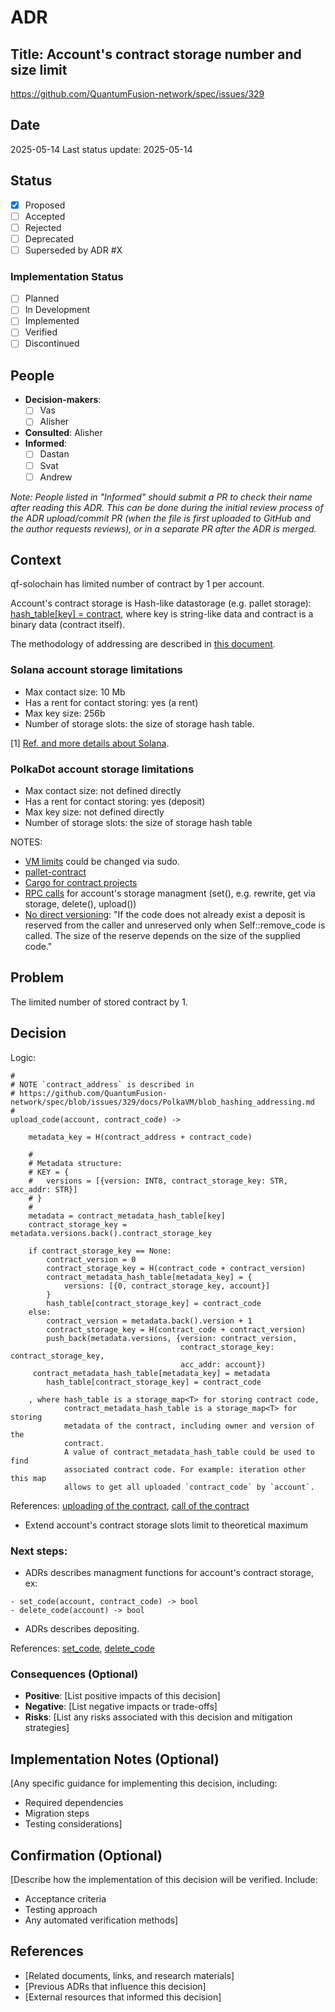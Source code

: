 # ADR

## Title: Account's contract storage number and size limit

https://github.com/QuantumFusion-network/spec/issues/329

## Date
2025-05-14
Last status update: 2025-05-14

## Status
- [X] Proposed
- [ ] Accepted
- [ ] Rejected
- [ ] Deprecated
- [ ] Superseded by ADR #X

### Implementation Status
- [ ] Planned
- [ ] In Development
- [ ] Implemented
- [ ] Verified
- [ ] Discontinued

## People
- **Decision-makers**: 
  - [ ] Vas
  - [ ] Alisher
- **Consulted**: Alisher
- **Informed**: 
  - [ ] Dastan
  - [ ] Svat
  - [ ] Andrew
  
*Note: People listed in "Informed" should submit a PR to check their name after reading this ADR. This can be done during the initial review process of the ADR upload/commit PR (when the file is first uploaded to GitHub and the author requests reviews), or in a separate PR after the ADR is merged.*

## Context
qf-solochain has limited number of contract by 1 per account.

Account's contract storage is Hash-like datastorage (e.g. pallet storage): [hash_table[key] = contract](https://docs.rs/pallet-contracts/latest/src/pallet_contracts/lib.rs.html#1326), where key is string-like data and contract is a binary data (contract itself).

The methodology of addressing are described  in [this document](https://github.com/QuantumFusion-network/spec/blob/main/docs/PolkaVM/blob_hashing_addressing.md#how-hash-and-address-are-set-for-an-uploaded-pvm-blob).

### Solana account storage limitations
- Max contact size: 10 Mb
- Has a rent for contact storing: yes (a rent)
- Max key size: 256b
- Number of storage slots: the size of storage hash table.

[1] [Ref. and more details about Solana](https://solana.com/docs/core/accounts#:~:text=Accounts%20can%20store%20up%20to,account%20has%20a%20program%20owner).

### PolkaDot account storage limitations
- Max contact size: not defined directly
- Has a rent for contact storing: yes (deposit)
- Max key size: not defined directly
- Number of storage slots: the size of storage hash table

NOTES:
- [VM limits](https://docs.rs/pallet-contracts/latest/pallet_contracts/struct.Limits.html) could be changed via sudo.
- [pallet-contract](https://docs.rs/pallet-contracts/latest/pallet_contracts/index.html)
- [Cargo for contract projects](https://use.ink/docs/v5/getting-started/calling-your-contract)
- [RPC calls](https://docs.rs/pallet-contracts/latest/pallet_contracts/pallet/struct.Pallet.html#method.upload_code) for account's storage managment (set(), e.g. rewrite, get via storage, delete(), upload())
- [No direct versioning](https://docs.rs/pallet-contracts/latest/pallet_contracts/pallet/struct.Pallet.html#method.upload_code): "If the code does not already exist a deposit is reserved from the caller and unreserved only when Self::remove_code is called. The size of the reserve depends on the size of the supplied code."

## Problem
The limited number of stored contract by 1.

## Decision
Logic:
```
#
# NOTE `contract_address` is described in
# https://github.com/QuantumFusion-network/spec/blob/issues/329/docs/PolkaVM/blob_hashing_addressing.md
#
upload_code(account, contract_code) ->

    metadata_key = H(contract_address + contract_code)

    #
    # Metadata structure:
    # KEY = {
    #   versions = [{version: INT8, contract_storage_key: STR, acc_addr: STR}]
    # }
    #
    metadata = contract_metadata_hash_table[key]
    contract_storage_key = metadata.versions.back().contract_storage_key

    if contract_storage_key == None:
        contract_version = 0
        contract_storage_key = H(contract_code + contract_version)
        contract_metadata_hash_table[metadata_key] = {
            versions: [{0, contract_storage_key, account}]
        }
        hash_table[contract_storage_key] = contract_code
    else:
        contract_version = metadata.back().version + 1
        contract_storage_key = H(contract_code + contract_version)
        push_back(metadata.versions, {version: contract_version,
                                      contract_storage_key: contract_storage_key,
                                      acc_addr: account})
     contract_metadata_hash_table[metadata_key] = metadata
        hash_table[contract_storage_key] = contract_code

    , where hash_table is a storage_map<T> for storing contract code,
            contract_metadata_hash_table is a storage_map<T> for storing
            metadata of the contract, including owner and version of the
            contract.
            A value of contract_metadata_hash_table could be used to find
            associated contract code. For example: iteration other this map
            allows to get all uploaded `contract_code` by `account`.
```
References: [uploading of the contract](https://docs.rs/pallet-contracts/latest/src/pallet_contracts/lib.rs.html#860), [call of the contract](https://docs.rs/pallet-contracts/latest/src/pallet_contracts/lib.rs.html#954)
- Extend account's contract storage slots limit to theoretical maximum

### Next steps:
- ADRs describes managment functions for account's contract storage, ex:
```
- set_code(account, contract_code) -> bool
- delete_code(account) -> bool
```
- ADRs describes depositing.

References: [set_code](https://docs.rs/pallet-contracts/latest/src/pallet_contracts/lib.rs.html#893), [delete_code](https://docs.rs/pallet-contracts/latest/src/pallet_contracts/lib.rs.html#869)

### Consequences (Optional)
- **Positive**: [List positive impacts of this decision]
- **Negative**: [List negative impacts or trade-offs]
- **Risks**: [List any risks associated with this decision and mitigation strategies]

## Implementation Notes (Optional)
[Any specific guidance for implementing this decision, including:
- Required dependencies
- Migration steps
- Testing considerations]

## Confirmation (Optional)
[Describe how the implementation of this decision will be verified. Include:
- Acceptance criteria
- Testing approach
- Any automated verification methods]

## References
- [Related documents, links, and research materials]
- [Previous ADRs that influence this decision]
- [External resources that informed this decision]
